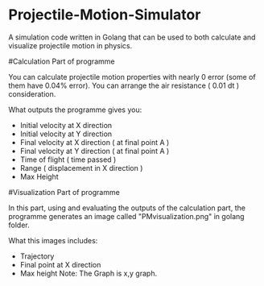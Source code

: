 # Projectile-Motion-Simulator
A simulation code written in Golang that can be used to both calculate and visualize projectile motion in physics.

#Calculation Part of programme

You can calculate projectile motion properties with nearly 0 error (some of them have 0.04% error). You can arrange the air resistance ( 0.01 dt ) consideration.

What outputs the programme gives you:
- Initial velocity at X direction
- Initial velocity at Y direction
- Final velocity at X direction ( at final point A )
- Final velocity at Y direction ( at final point A )
- Time of flight ( time passed )
- Range ( displacement in X direction )
- Max Height

#Visualization Part of programme

In this part, using and evaluating the outputs of the calculation part, the programme generates an image called "PMvisualization.png" in golang folder.

What this images includes:
- Trajectory
- Final point at X direction
- Max height
Note: The Graph is x,y graph.
